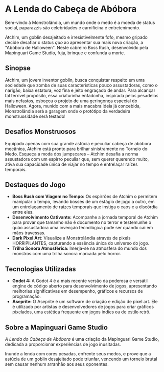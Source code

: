 # A Lenda do Cabeça de Abóbora
Bem-vindo à Monstrolândia, um mundo onde o medo é a moeda de status social, paparazzis são celebridades e carnificina é entretenimento.

Atchim, um goblin desajeitado e irresistivelmente fofo, mesmo gripado decide desafiar o status *quo* ao apresentar sua mais nova criação, a "Abóbora de Halloween". Neste cabreiro Boss Rush, desenvolvido pela Mapinguari Game Studio, fuja, brinque e confunda a morte.

## Sinopse
Atchim, um jovem inventor goblin, busca conquistar respeito em uma sociedade que zomba de suas características pouco assustadoras, como o narigão, baixa estatura, voz fina e jeito engraçado de andar. Para alcançar tal terrível propósito, essa criaturinha enfadonha, inspirada pelos pesadelos mais nefastos, esboçou o projeto de uma geringonça especial do Halloween. Agora, munido com a mais macabra ideia já concebida, Monstrolândia será a garagem onde o protótipo da verdadeira monstruosidade será testado!

## Desafios Monstruosos
Equipado apenas com sua grande astúcia e peculiar cabeça de abóbora mecânica, Atchim está pronto para brilhar sinistramente no Torneio do Medo. Esqueça a moda dos jumpscares – Atchim desafia a norma assustadora com um espirro peculiar que, sem querer querendo muito, ativa sua capacidade única de viajar no tempo e entrelaçar raízes temporais.

## Destaques do Jogo
- **Boss Rush com Viagem no Tempo:** Os espirrões de Atchim o permitem manipular o tempo, levando bosses de um estágio de jogo a outro, em um entrelaçamento de raízes temporais que instiga o caos e a discórdia entre eles.
- **Desenvolvimento Cativante:** Acompanhe a jornada temporal de Atchim para provar que tamanho não é documento no terror e testemunhe o quão assustadora uma invenção tecnológica pode ser quando cai em mãos travessas.
- **Dark Pixel Art:** Visualize a Monstrolândia através de pixels HORRIPILANTES, capturando a essência única do universo do jogo.
- **Trilha Sonora Atmosférica:** Imerja-se na atmosfera do mundo dos monstros com uma trilha sonora marcada pelo horror.

## Tecnologias Utilizadas
- **Godot 4:** A Godot 4 é a mais recente versão da poderosa e versátil engine de código aberto para desenvolvimento de jogos, apresentando melhorias significativas em desempenho, gráficos e recursos de programação.
- **Aseprite:** O Aseprite é um software de criação e edição de pixel art. Ele é utilizado por artistas e desenvolvedores de jogos para criar gráficos pixelados, uma estética frequente em jogos indies ou de estilo retrô.

## Sobre a Mapinguari Game Studio
*A Lenda do Cabeça de Abóbora* é uma criação da Mapinguari Game Studio, dedicada a proporcionar experiências de jogo inusitadas.

Inunde a lenda com cores pesadas, enfrente seus medos, e prove que a astúcia de um goblin desajeitado pode triunfar, vencendo um torneio brutal sem causar nenhum arranhão aos seus oponentes.
